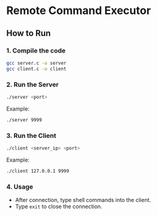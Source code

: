 # Remote Command Executor

## How to Run

### 1. Compile the code

```bash
gcc server.c -o server
gcc client.c -o client
```

### 2. Run the Server

```bash
./server <port>
```

Example:

```bash
./server 9999
```

### 3. Run the Client

```bash
./client <server_ip> <port>
```

Example:

```bash
./client 127.0.0.1 9999
```

### 4. Usage

- After connection, type shell commands into the client.
- Type `exit` to close the connection.

